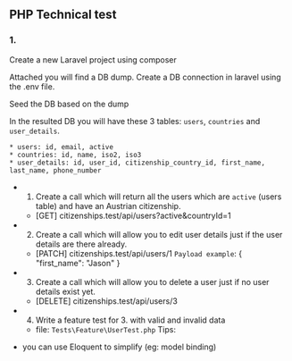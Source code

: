 ## PHP Technical test

### 1.

Create a new Laravel project using composer

Attached you will find a DB dump. Create a DB connection in laravel using the .env file. 

Seed the DB based on the dump

In the resulted DB you will have these 3 tables: `users`, `countries` and `user_details`.
```
* users: id, email, active
* countries: id, name, iso2, iso3 
* user_details: id, user_id, citizenship_country_id, first_name, last_name, phone_number
```

* 1. Create a call which will return all the users which are `active` (users table) and have an Austrian citizenship.
    - [GET]     citizenships.test/api/users?active&countryId=1
* 2. Create a call which will allow you to edit user details just if the user details are there already.
    - [PATCH]   citizenships.test/api/users/1
        `Payload example`: 
        {
            "first_name": "Jason"
        }
* 3. Create a call which will allow you to delete a user just if no user details exist yet.
    - [DELETE]  citizenships.test/api/users/3
* 4. Write a feature test for 3. with valid and invalid data
    - file: `Tests\Feature\UserTest.php`
Tips:
- you can use Eloquent to simplify (eg: model binding)
